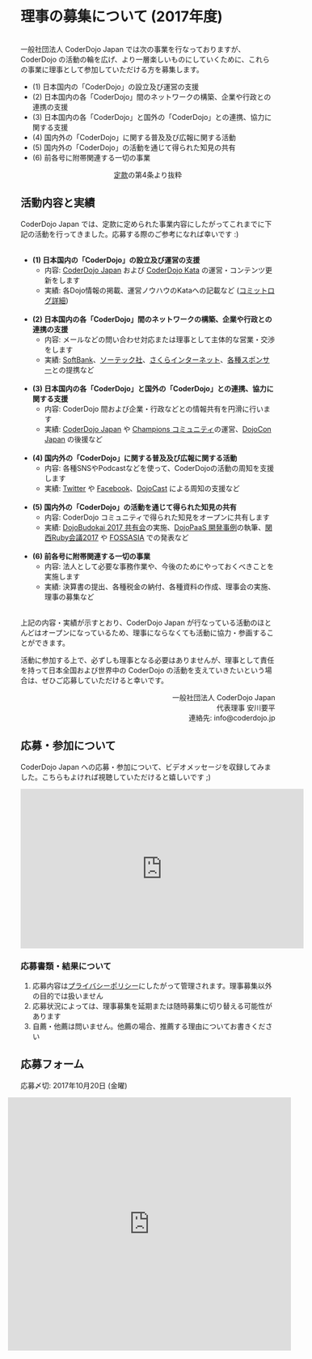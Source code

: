 # 理事の募集について (2017年度)
<br>
一般社団法人 CoderDojo Japan では次の事業を行なっておりますが、CoderDojo の活動の輪を広げ、より一層楽しいものにしていくために、これらの事業に理事として参加していただける方を募集します。

- (1) 日本国内の「CoderDojo」の設立及び運営の支援
- (2) 日本国内の各「CoderDojo」間のネットワークの構築、企業や行政との連携の支援
- (3) 日本国内の各「CoderDojo」と国外の「CoderDojo」との連携、協力に関する支援
- (4) 国内外の「CoderDojo」に関する普及及び広報に関する活動
- (5) 国内外の「CoderDojo」の活動を通じて得られた知見の共有
- (6) 前各号に附帯関連する一切の事業
<div style="text-align: center"><a href="/docs/teikan">定款</a>の第4条より抜粋</div>

## 活動内容と実績

CoderDojo Japan では、定款に定められた事業内容にしたがってこれまでに下記の活動を行ってきました。応募する際のご参考になれば幸いです :) <br><br>

- **(1) 日本国内の「CoderDojo」の設立及び運営の支援**
   - 内容: [CoderDojo Japan](/) および [CoderDojo Kata](/kata) の運営・コンテンツ更新をします
   - 実績: 各Dojo情報の掲載、運営ノウハウのKataへの記載など ([コミットログ詳細](https://github.com/coderdojo-japan/coderdojo.jp/commits/master))<br><br>
- **(2) 日本国内の各「CoderDojo」間のネットワークの構築、企業や行政との連携の支援**
   - 内容: メールなどの問い合わせ対応または理事として主体的な営業・交渉をします
   - 実績: [SoftBank](https://www.softbank.jp/corp/csr/next_generation/pepper/social/)、[ソーテック社](http://www.sotechsha.co.jp/sp/1151/)、[さくらインターネット](https://www.sakura.ad.jp/press/2017/0720_cloud-coderjapan/)、[各種スポンサー](/#sponsors)との提携など<br><br>
- **(3) 日本国内の各「CoderDojo」と国外の「CoderDojo」との連携、協力に関する支援**
   - 内容: CoderDojo 間および企業・行政などとの情報共有を円滑に行います
   - 実績: [CoderDojo Japan](https://www.facebook.com/groups/coderdojo.jp.champions/) や [Champions コミュニティ](https://www.facebook.com/groups/coderdojo.jp)の運営、[DojoCon Japan](http://dojocon.coderdojo.jp/) の後援など<br><br>
- **(4) 国内外の「CoderDojo」に関する普及及び広報に関する活動**
   - 内容: 各種SNSやPodcastなどを使って、CoderDojoの活動の周知を支援します
   - 実績: [Twitter](https://twitter.com/CoderDojoJapan) や [Facebook](https://www.facebook.com/coderdojo.jp)、[DojoCast](http://dojocast.coderdojo.jp/) による周知の支援など<br><br>
- **(5) 国内外の「CoderDojo」の活動を通じて得られた知見の共有**
   - 内容: CoderDojo コミュニティで得られた知見をオープンに共有します
   - 実績: [DojoBudokai 2017 共有会](https://www.youtube.com/playlist?list=PL94GDfaSQTmIHxHVRKhEJiCe0ujAwYG5n)の実施、[DojoPaaS 開発事例](https://github.com/coderdojo-japan/dojopaas/issues/51#issuecomment-326204848)の執筆、[関西Ruby会議2017](https://rubykansai.github.io/kansai2017/) や [FOSSASIA](https://2017.fossasia.org/) での発表など<br><br>
- **(6) 前各号に附帯関連する一切の事業**
   - 内容: 法人として必要な事務作業や、今後のためにやっておくべきことを実施します
   - 実績: 決算書の提出、各種税金の納付、各種資料の作成、理事会の実施、理事の募集など <br><br>


上記の内容・実績が示すとおり、CoderDojo Japan が行なっている活動のほとんどはオープンになっているため、理事にならなくても活動に協力・参画することができます。

活動に参加する上で、必ずしも理事となる必要はありませんが、理事として責任を持って日本全国および世界中の CoderDojo の活動を支えていきたいという場合は、ぜひご応募していただけると幸いです。

<div align="right">
一般社団法人 CoderDojo Japan<br>
代表理事 安川要平<br>
連絡先: info@coderdojo.jp
</div>


## 応募・参加について

CoderDojo Japan への応募・参加について、ビデオメッセージを収録してみました。こちらもよければ視聴していただけると嬉しいです ;)

<div class="home-point-video">
<iframe width="560" height="315" 
src="https://www.youtube.com/embed/IZxdBlcY4iw?rel=0" frameborder="0" allowfullscreen></iframe>
</div>

### 応募書類・結果について

1. 応募内容は[プライバシーポリシー](/docs/privacy)にしたがって管理されます。理事募集以外の目的では扱いません
1. 応募状況によっては、理事募集を延期または随時募集に切り替える可能性があります
1. 自薦・他薦は問いません。他薦の場合、推薦する理由についてお書きください


## 応募フォーム

応募〆切: 2017年10月20日 (金曜)

<div class="home-point-video" style="margin-left: -25px;">
<iframe src="https://docs.google.com/forms/d/e/1FAIpQLSfYga5Tc8yopmh_zDwRdDf1tA6r5dEc3-np8HWnSFsXa8P27w/viewform?embedded=true" width="560" height="500px" frameborder="0" marginheight="0" marginwidth="0">Loading...</iframe>
</div>

<br>
